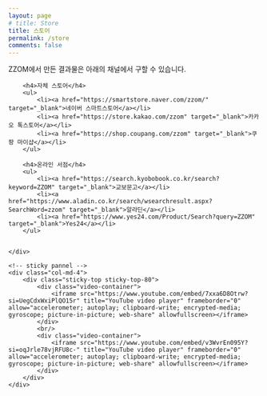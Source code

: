 ```yaml
---
layout: page
# title: Store
title: 스토어
permalink: /store
comments: false
---
```

<div class="row justify-content-between">
    <div class="col-md-8 pr-5">
        <p class="mb-5">
        ZZOM에서 만든 결과물은 아래의 채널에서 구할 수 있습니다.
        </p>

        <h4>자체 스토어</h4>
        <ul>           
            <li><a href="https://smartstore.naver.com/zzom/" target="_blank">네이버 스마트스토어</a></li>
            <li><a href="https://store.kakao.com/zzom" target="_blank">카카오 톡스토어</a></li>
            <li><a href="https://shop.coupang.com/zzom" target="_blank">쿠팡 마이샵</a></li>
        </ul>

        <h4>온라인 서점</h4>
        <ul>
            <li><a href="https://search.kyobobook.co.kr/search?keyword=ZZOM" target="_blank">교보문고</a></li>
            <li><a href="https://www.aladin.co.kr/search/wsearchresult.aspx?SearchWord=zzom" target="_blank">알라딘</a></li>
            <li><a href="https://www.yes24.com/Product/Search?query=ZZOM" target="_blank">Yes24</a></li>
        </ul>

        
    </div>

    <!-- sticky pannel -->
    <div class="col-md-4">
        <div class="sticky-top sticky-top-80">
            <div class="video-container">
                <iframe src="https://www.youtube.com/embed/7xxa6D8Otrw?si=UegCdxWxiPlQO15r" title="YouTube video player" frameborder="0" allow="accelerometer; autoplay; clipboard-write; encrypted-media; gyroscope; picture-in-picture; web-share" allowfullscreen></iframe>
            </div>
            <br/>
            <div class="video-container">
                <iframe src="https://www.youtube.com/embed/v3WvrEn095Y?si=oqJrle78vjRFU8c-" title="YouTube video player" frameborder="0" allow="accelerometer; autoplay; clipboard-write; encrypted-media; gyroscope; picture-in-picture; web-share" allowfullscreen></iframe>
            </div>       
        </div>
    </div>
</div>